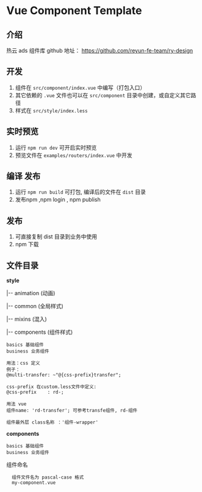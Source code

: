 # Vue Component Template

## 介绍

热云 ads 组件库 github 地址： https://github.com/reyun-fe-team/ry-design

## 开发

1. 组件在 `src/component/index.vue` 中编写（打包入口）
2. 其它依赖的 `.vue` 文件也可以在 `src/component` 目录中创建，或自定义其它路径
3. 样式在 `src/style/index.less`

## 实时预览

1. 运行 `npm run dev` 可开启实时预览
2. 预览文件在 `examples/routers/index.vue` 中开发

## 编译 发布

1. 运行 `npm run build` 可打包, 编译后的文件在 `dist` 目录
2. 发布npm ,npm login  , npm publish


## 发布

1. 可直接复制 dist 目录到业务中使用
2. npm 下载

## 文件目录

**style**

|-- animation (动画)

|-- common (全局样式)

|-- mixins (混入)

|-- components (组件样式)

    basics 基础组件
    business 业务组件

    用法：css 定义
    例子：
    @multi-transfer: ~"@{css-prefix}transfer";

    css-prefix 在custom.less文件中定义:
    @css-prefix    : rd-;

    用法 vue
    组件name: 'rd-transfer'; 可参考transfe组件, rd-组件

    组件最外层 class名称 ：'组件-wrapper'

**components**

    basics 基础组件
    business 业务组件

组件命名

      组件文件名为 pascal-case 格式
      my-component.vue
